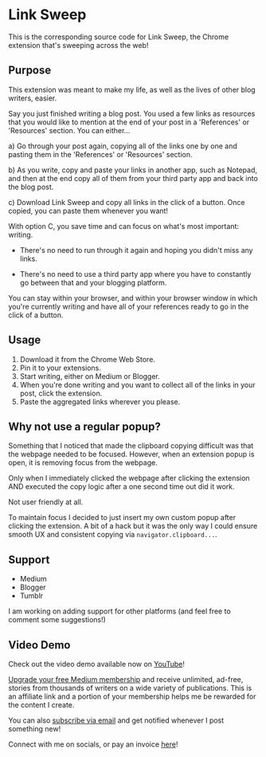 # Link Sweep

This is the corresponding source code for Link Sweep, the Chrome extension that's sweeping across the web! 

## Purpose

This extension was meant to make my life, as well as the lives of other blog writers, easier. 

Say you just finished writing a blog post. You used a few links as resources that you would like to mention at the end of your post in a 'References' or 'Resources' section. You can either...

a) Go through your post again, copying all of the links one by one and pasting them in the 'References' or 'Resources' section.

b) As you write, copy and paste your links in another app, such as Notepad, and then at the end copy all of them from your third party app and back into the blog post.

c) Download Link Sweep and copy all links in the click of a button. Once copied, you can paste them whenever you want!

With option C, you save time and can focus on what's most important: writing. 

- There's no need to run through it again and hoping you didn't miss any links.

- There's no need to use a third party app where you have to constantly go between that and your blogging platform.

You can stay within your browser, and within your browser window in which you're currently writing and have all of your references ready to go in the click of a button.

## Usage

1. Download it from the Chrome Web Store.
2. Pin it to your extensions.
3. Start writing, either on Medium or Blogger.
4. When you're done writing and you want to collect all of the links in your post, click the extension. 
5. Paste the aggregated links wherever you please.

## Why not use a regular popup?

Something that I noticed that made the clipboard copying difficult was that the webpage needed to be focused. However, when an extension popup is open, it is removing focus from the webpage. 

Only when I immediately clicked the webpage after clicking the extension AND executed the copy logic after a one second time out did it work. 

Not user friendly at all.

To maintain focus I decided to just insert my own custom popup after clicking the extension. A bit of a hack but it was the only way I could ensure smooth UX and consistent copying via `navigator.clipboard...`.

## Support

- Medium
- Blogger
- Tumblr

I am working on adding support for other platforms (and feel free to comment some suggestions!)

## Video Demo

Check out the video demo available now on [YouTube](https://www.youtube.com/watch?v=wz4koHtigmU&t=1s)!

[Upgrade your free Medium membership](https://matt-croak.medium.com/membership) and receive unlimited, ad-free, stories from thousands of writers on a wide variety of publications. This is an affiliate link and a portion of your membership helps me be rewarded for the content I create.

You can also [subscribe via email](https://matt-croak.medium.com/subscribe) and get notified whenever I post something new!

Connect with me on socials, or pay an invoice [here](https://linktr.ee/mattcroak)!

